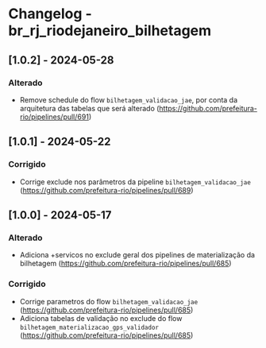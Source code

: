 # Changelog - br_rj_riodejaneiro_bilhetagem

## [1.0.2] - 2024-05-28

### Alterado

- Remove schedule do flow `bilhetagem_validacao_jae`, por conta da arquitetura das tabelas que será alterado (https://github.com/prefeitura-rio/pipelines/pull/691)

## [1.0.1] - 2024-05-22

### Corrigido

- Corrige exclude nos parâmetros da pipeline `bilhetagem_validacao_jae` (https://github.com/prefeitura-rio/pipelines/pull/689)

## [1.0.0] - 2024-05-17

### Alterado

- Adiciona +servicos no exclude geral dos pipelines de materialização da bilhetagem (https://github.com/prefeitura-rio/pipelines/pull/685)

### Corrigido

- Corrige parametros do flow `bilhetagem_validacao_jae` (https://github.com/prefeitura-rio/pipelines/pull/685)
- Adiciona tabelas de validação no exclude do flow `bilhetagem_materializacao_gps_validador` (https://github.com/prefeitura-rio/pipelines/pull/685)